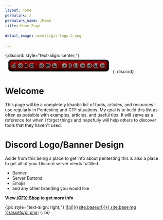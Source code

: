 ```yaml
---
layout: home
permalink: /
permalink_name: /Home
title: Home Page

detail_image: assets/git-logo-2.png

---
```

{:discord: style="text-align: center;"}
[![Discord Invite](assets/Discord-Bnt-3.png)](https://discord.gg/bJMRK96)
{: discord}
# Welcome

This page will be a completely khaotic list of tools, articles, and resources I use regularly in Pentesting and CTF situations. My goal is to build this list as often as possible with examples, articles, and useful tips. It will serve as a reference for when I forget things and hopefully will help others to discover tools that they haven't used.


# Discord Logo/Banner Design

Aside from this being a place to get info about pentesting this is also a place to get all of your Discord server needs fulfilled 

* Banner
* Server Buttons
* Emojis
* and any other branding you would like

**View [/GFX-Shop](GFX-Shop) to get more info**

{:pi: style="text-align: right;"}
[![pi]({{site.baseurl}}{{ site.baseimg }}/assets/pi.png)](https://sadistic.github.io/lb/super-secret-page)
{: pi}
